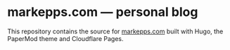 # markepps.com — personal blog

This repository contains the source for [markepps.com](https://markepps.com) built with Hugo, the PaperMod theme and Cloudflare Pages.
